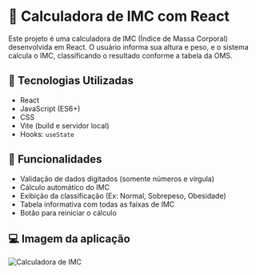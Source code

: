 # 🧮 Calculadora de IMC com React

Este projeto é uma calculadora de IMC (Índice de Massa Corporal) desenvolvida em React. O usuário informa sua altura e peso, e o sistema calcula o IMC, classificando o resultado conforme a tabela da OMS.

## 🚀 Tecnologias Utilizadas

- React
- JavaScript (ES6+)
- CSS
- Vite (build e servidor local)
- Hooks: `useState`

## 🎯 Funcionalidades

- Validação de dados digitados (somente números e vírgula)
- Cálculo automático do IMC
- Exibição da classificação (Ex: Normal, Sobrepeso, Obesidade)
- Tabela informativa com todas as faixas de IMC
- Botão para reiniciar o cálculo

## 💻 Imagem da aplicação

![Calculadora de IMC](./img/img.1)




